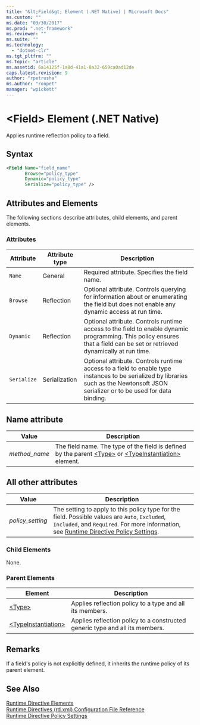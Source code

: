 ```yaml
---
title: "&lt;Field&gt; Element (.NET Native) | Microsoft Docs"
ms.custom: ""
ms.date: "03/30/2017"
ms.prod: ".net-framework"
ms.reviewer: ""
ms.suite: ""
ms.technology: 
  - "dotnet-clr"
ms.tgt_pltfrm: ""
ms.topic: "article"
ms.assetid: 6a14125f-1a8d-41a1-8a32-659ca0ad12de
caps.latest.revision: 9
author: "rpetrusha"
ms.author: "ronpet"
manager: "wpickett"
---
```

# &lt;Field&gt; Element (.NET Native)
Applies runtime reflection policy to a field.  
  
## Syntax  
  
```xml  
<Field Name="field_name"  
       Browse="policy_type"  
       Dynamic="policy_type"  
       Serialize="policy_type" />  
```  
  
## Attributes and Elements  
 The following sections describe attributes, child elements, and parent elements.  
  
### Attributes  
  
|Attribute|Attribute type|Description|  
|---------------|--------------------|-----------------|  
|`Name`|General|Required attribute. Specifies the field name.|  
|`Browse`|Reflection|Optional attribute. Controls querying for information about or enumerating the field but does not enable any dynamic access at run time.|  
|`Dynamic`|Reflection|Optional attribute. Controls runtime access to the field to enable dynamic programming. This policy ensures that a field can be set or retrieved dynamically at run time.|  
|`Serialize`|Serialization|Optional attribute. Controls runtime access to a field to enable type instances to be serialized by libraries such as the Newtonsoft JSON serializer or to be used for data binding.|  
  
## Name attribute  
  
|Value|Description|  
|-----------|-----------------|  
|*method_name*|The field name. The type of the field is defined by the parent [\<Type>](../../../docs/framework/net-native/type-element-net-native.md) or [\<TypeInstantiation>](../../../docs/framework/net-native/typeinstantiation-element-net-native.md) element.|  
  
## All other attributes  
  
|Value|Description|  
|-----------|-----------------|  
|*policy_setting*|The setting to apply to this policy type for the field. Possible values are `Auto`, `Excluded`, `Included`, and `Required`. For more information, see [Runtime Directive Policy Settings](../../../docs/framework/net-native/runtime-directive-policy-settings.md).|  
  
### Child Elements  
 None.  
  
### Parent Elements  
  
|Element|Description|  
|-------------|-----------------|  
|[\<Type>](../../../docs/framework/net-native/type-element-net-native.md)|Applies reflection policy to a type and all its members.|  
|[\<TypeInstantiation>](../../../docs/framework/net-native/typeinstantiation-element-net-native.md)|Applies reflection policy to a constructed generic type and all its members.|  
  
## Remarks  
 If a field's policy is not explicitly defined, it inherits the runtime policy of its parent element.  
  
## See Also  
 [Runtime Directive Elements](../../../docs/framework/net-native/runtime-directive-elements.md)   
 [Runtime Directives (rd.xml) Configuration File Reference](../../../docs/framework/net-native/runtime-directives-rd-xml-configuration-file-reference.md)   
 [Runtime Directive Policy Settings](../../../docs/framework/net-native/runtime-directive-policy-settings.md)

